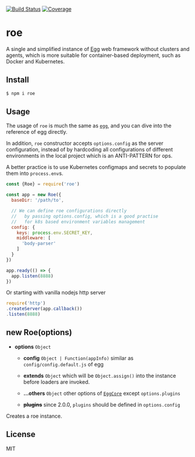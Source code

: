 [![Build Status](https://travis-ci.org/kaelzhang/roe.svg?branch=master)](https://travis-ci.org/kaelzhang/roe)
[![Coverage](https://codecov.io/gh/kaelzhang/roe/branch/master/graph/badge.svg)](https://codecov.io/gh/kaelzhang/roe)
<!-- optional appveyor tst
[![Windows Build Status](https://ci.appveyor.com/api/projects/status/github/kaelzhang/roe?branch=master&svg=true)](https://ci.appveyor.com/project/kaelzhang/roe)
-->
<!-- optional npm version
[![NPM version](https://badge.fury.io/js/roe.svg)](http://badge.fury.io/js/roe)
-->
<!-- optional npm downloads
[![npm module downloads per month](http://img.shields.io/npm/dm/roe.svg)](https://www.npmjs.org/package/roe)
-->
<!-- optional dependency status
[![Dependency Status](https://david-dm.org/kaelzhang/roe.svg)](https://david-dm.org/kaelzhang/roe)
-->

# roe

A single and simplified instance of [Egg](https://eggjs.org/) web framework without clusters and agents, which is more suitable for container-based deployment, such as Docker and Kubernetes.

## Install

```sh
$ npm i roe
```

## Usage

The usage of `roe` is much the same as [`egg`](https://eggjs.org), and you can dive into the reference of egg directly.

In addition, `roe` constructor accepts `options.config` as the server configuration, instead of by hardcoding all configurations of different environments in the local project which is an ANTI-PATTERN for ops.

A better practice is to use Kubernetes configmaps and secrets to populate them into `process.env`s.

```js
const {Roe} = require('roe')

const app = new Roe({
  baseDir: '/path/to',

  // We can define roe configurations directly
  //   by passing options.config, which is a good practise
  //   for k8s based environment variables management
  config: {
    keys: process.env.SECRET_KEY,
    middleware: [
      'body-parser'
    ]
  }
})

app.ready(() => {
  app.listen(8888)
})
```

Or starting with vanilla nodejs http server

```js
require('http')
.createServer(app.callback())
.listen(8888)
```

## new Roe(options)

- **options** `Object`
  - **config** `Object | Function(appInfo)` similar as `config/config.default.js` of egg
  - **extends** `Object` which will be `Object.assign()` into the instance before loaders are invoked.
  - **...others** `Object` other options of [`EggCore`](https://npmjs.org/package/egg-core) except `options.plugins`

  - ~~**plugins**~~ since 2.0.0, `plugins` should be defined in `options.config`

Creates a roe instance.

## License

MIT
